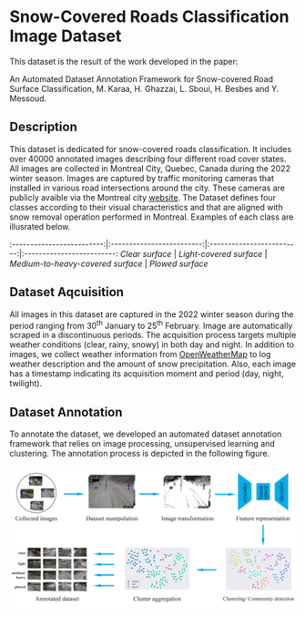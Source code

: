 # Snow-Covered Roads Classification Image Dataset
This dataset is the result of the work developed in the paper:

An Automated Dataset Annotation Framework for Snow-covered Road Surface Classification, M. Karaa, H. Ghazzai, L. Sboui, H. Besbes and Y. Messoud.

## Description
This dataset is dedicated for snow-covered roads classification. It includes over 40000 annotated images describing four different road cover states. All images are collected in Montreal City, Quebec, Canada during the 2022 winter season. Images are captured by traffic monitoring cameras that installed in various road intersections around the city. These cameras are publicly avaible via the Montreal city [website](https://ville.montreal.qc.ca/circulation/).
The Dataset defines four classes according to their visual characteristics and that are aligned with snow removal operation performed in Montreal. Examples of each class are illusrated below.
<!-- ![clear](figures/clear_night.jpeg)         |   ![light](figures/light_day.jpeg)|   ![heavy](figures/heavy_night.jpeg) |   ![plowed](figures/plowed_day.jpeg) -->
:-------------------------:|:-------------------------:|:-------------------------:|:-------------------------:
*Clear surface* |  *Light-covered surface* | *Medium-to-heavy-covered surface* | *Plowed surface*
## Dataset Aqcuisition
All images in this dataset are captured in the 2022 winter season during the period ranging from 30<sup>th</sup> January to 25<sup>th</sup> February. Image are automatically scraped in a discontinuous periods. The acquisition process targets multiple weather conditions (clear, rainy, snowy) in both day and night.
In addition to images, we collect weather information from [OpenWeatherMap](https://openweathermap.org/api) to log weather description and the amount of snow precipitation. Also, each image has a timestamp indicating its acquisition moment and period (day, night, twilight).
## Dataset Annotation
To annotate the dataset, we developed an automated dataset annotation framework that relies on image processing, unsupervised learning and clustering. The annotation process is depicted in the following figure.

![overview](figures/overview.jpg)
